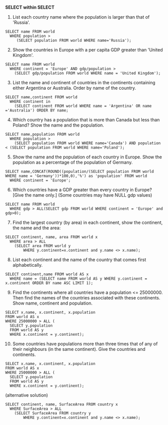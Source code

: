 **SELECT within SELECT**
1) List each country name where the population is larger than that of 'Russia'.
```
SELECT name FROM world
  WHERE population >
     (SELECT population FROM world WHERE name='Russia');
```
2) Show the countries in Europe with a per capita GDP greater than 'United Kingdom'.
```
SELECT name FROM world 
  WHERE continent = 'Europe' AND gdp/population > 
    (SELECT gdp/population FROM world WHERE name = 'United Kingdom');
```
3) List the name and continent of countries in the continents containing either Argentina or Australia. Order by name of the country. 
```
SELECT name,continent FROM world 
  WHERE continent in 
    (SELECT continent FROM world WHERE name = 'Argentina' OR name ='Australia') ORDER BY name;
```
4) Which country has a population that is more than Canada but less than Poland? Show the name and the population.
```
SELECT name,population FROM world 
  WHERE population > 
    (SELECT population FROM world WHERE name='Canada') AND population < (SELECT population FROM world WHERE name='Poland');
```
5) Show the name and the population of each country in Europe. Show the population as a percentage of the population of Germany.
  ```
  SELECT name,CONCAT(ROUND((population/(SELECT population FROM world WHERE name = 'Germany'))*100,0),'%') as 'population' FROM world 
    WHERE continent = 'Europe';
```
6) Which countries have a GDP greater than every country in Europe? [Give the name only.] (Some countries may have NULL gdp values)
```
SELECT name FROM world 
  WHERE gdp > ALL(SELECT gdp FROM world WHERE continent = 'Europe' and gdp>0);
```
7) Find the largest country (by area) in each continent, show the continent, the name and the area:
```
SELECT continent, name, area FROM world x
  WHERE area > ALL
    (SELECT area FROM world y
        WHERE y.continent=x.continent and y.name <> x.name);
```
8) List each continent and the name of the country that comes first alphabetically.
```
SELECT continent,name FROM world AS x 
  WHERE name = (SELECT name FROM world AS y WHERE y.continent = x.continent ORDER BY name ASC LIMIT 1);
```  

9) Find the continents where all countries have a population <= 25000000. Then find the names of the countries associated with these continents. Show name, continent and population.
```
SELECT x.name, x.continent, x.population
FROM world AS x
WHERE 25000000 > ALL (
  SELECT y.population
  FROM world AS y
  WHERE x.continent = y.continent);
```
10) Some countries have populations more than three times that of any of their neighbours (in the same continent). Give the countries and continents.
```
SELECT x.name, x.continent, x.population
FROM world AS x
WHERE 25000000 > ALL (
  SELECT y.population
  FROM world AS y
  WHERE x.continent = y.continent);
```
(alternative solution)
```
SELECT continent, name, SurfaceArea FROM country x
  WHERE SurfaceArea > ALL
    (SELECT SurfaceArea FROM country y
        WHERE y.continent=x.continent and y.name <> x.name);
```        

